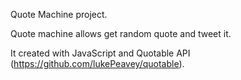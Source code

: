 Quote Machine project.

Quote machine allows get random quote and tweet it. 

It created with JavaScript and Quotable API (https://github.com/lukePeavey/quotable).
